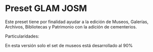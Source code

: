 # Preset GLAM JOSM

Este preset tiene por finalidad ayudar a la edición de Museos, Galerías, Archivos, Bibliotecas y Patrimonio con la adición de cementerios.

Particularidades:

En esta versión solo el set de museos está desarrollado al 90%
